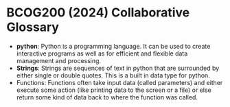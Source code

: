 # BCOG200 (2024) Collaborative Glossary

- **python**: Python is a programming language. It can be used to create interactive programs as well as for efficient and flexible data management and processing.
- **Strings**: Strings are sequences of text in python that are surrounded by either single or double quotes. This is a built in data type for python. 
- Functions: Functions often take input data (called parameters) and either execute some action (like printing data to the screen or a file) or else return some kind of data back to where the function was called.

